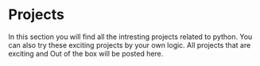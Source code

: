 # Projects
In this section you will find all the intresting projects related to python.
You can also try these exciting projects by your own logic.
All projects that are exciting and Out of the box will be posted here.
